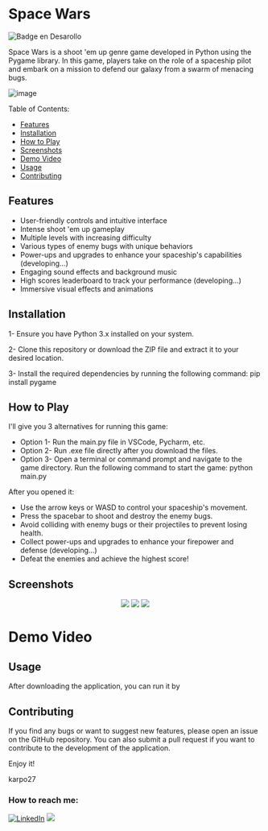 # Space Wars
![Badge en Desarollo](https://img.shields.io/badge/STATUS-%20DEVELOPMENT-green)

Space Wars is a shoot 'em up genre game developed in Python using the Pygame library. 
In this game, players take on the role of a spaceship pilot and embark on a mission to defend our galaxy from a swarm of menacing bugs.

![image](https://github.com/karpo27/Space_Wars/assets/54405665/f71fdba4-3a4c-4041-ab01-7f91c508ffc7)

Table of Contents:

- [Features](#Features)
- [Installation](#Installation)
- [How to Play](#How-to-Play)
- [Screenshots](#Screenshots)
- [Demo Video](#Demo-Video)
- [Usage](#Usage)
- [Contributing](#Contributing)

## Features
- User-friendly controls and intuitive interface
- Intense shoot 'em up gameplay
- Multiple levels with increasing difficulty
- Various types of enemy bugs with unique behaviors
- Power-ups and upgrades to enhance your spaceship's capabilities (developing...)
- Engaging sound effects and background music
- High scores leaderboard to track your performance (developing...)
- Immersive visual effects and animations

## Installation

1- Ensure you have Python 3.x installed on your system.

2- Clone this repository or download the ZIP file and extract it to your desired location.

3- Install the required dependencies by running the following command: pip install pygame

## How to Play

I'll give you 3 alternatives for running this game:

- Option 1- Run the main.py file in VSCode, Pycharm, etc.
- Option 2- Run .exe file directly after you download the files.
- Option 3- Open a terminal or command prompt and navigate to the game directory. Run the following command to start the game: python main.py

After you opened it:

- Use the arrow keys or WASD to control your spaceship's movement.
- Press the spacebar to shoot and destroy the enemy bugs.
- Avoid colliding with enemy bugs or their projectiles to prevent losing health.
- Collect power-ups and upgrades to enhance your firepower and defense (developing...)
- Defeat the enemies and achieve the highest score!

## Screenshots
<p align="center">
  <img src="https://github.com/karpo27/Space_Wars/assets/54405665/8092511f-b382-4013-a550-98bb4d7314f7">
  <img src="https://github.com/karpo27/Space_Wars/assets/54405665/d3f8d6c7-99d2-4d4d-b2ea-a42ccfa364a5">
  <img src="https://github.com/karpo27/Space_Wars/assets/54405665/1234f6d9-744b-4841-96e3-6315169f0f03">
</p>

# Demo Video

## Usage
After downloading the application, you can run it by 

## Contributing
If you find any bugs or want to suggest new features, please open an issue on the GitHub repository. You can also submit a pull request if you want to contribute to the development of the application.

Enjoy it!

karpo27

### How to reach me:

[![LinkedIn](https://img.shields.io/badge/LinkedIn-0077B5?style=for-the-badge&logo=linkedin&logoColor=white)](https://www.linkedin.com/in/julian-giudice-940771a1/)
<a href = "mailto:juliangiudice@hotmail.com"><img src="https://img.shields.io/badge/Gmail-D14836?style=for-the-badge&logo=gmail&logoColor=white" target="_blank"></a>
